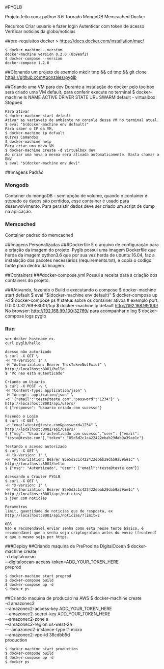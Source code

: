 #PYGLB

Projeto feito com:
    python 3.6
    Tornado
    MongoDB
    Memcached
    Docker

Recursos
    Criar usuario e fazer login
    Autenticar com token de acesso
    Verificar noticias da globo/noticias

##pre-requisitos
    docker > https://docs.docker.com/installation/mac/

    $ docker-machine --version
    docker-machine version 0.2.0 (8b9eaf2)
    $ docker-compose --version
    docker-compose 1.2.0

##Clonando um projeto de exemplo
    mkdir tmp && cd tmp && git clone https://github.com/tgonzales/pyglb

##Criando uma VM para dev
    Durante a instalação do docker pelo toolbox será criado uma VM default,
    para conferir execute no terminal
    $ docker-machine ls
    NAME      ACTIVE   DRIVER       STATE     URL   SWARM
    default   -        virtualbox   Stopped

    Para ativar
    $ docker-machine start default
    Ativar as variaveis de ambiente no console dessa VM no terminal atual.
    $ eval "$(docker-machine env default)"
    Para saber o IP da VM,
    $ docker-machine ip default
    Outros Comandos
    $ docker-machine help
    Para criar uma nova VM
    $ docker-machine create -d virtualbox dev
    Ao criar uma nova a mesma será ativada automaticamente. Basta chamar a ENV
    $ eval "$(docker-machine env dev)"

##Imagens Padrão
### Mongodb
Container do mongoDB - sem opção de volume, quando o container é stopado os dados são perdidos, esse container é usado para desenvolvimento. Para persistir dados deve ser criado um script de dump na aplicação.

### Memcached
Container padrao do memcached

##Imagens Personalizadas
###Dockerfile
É o arquivo de configuração para a criação da imagem do projeto. Pyglb possui uma imagem Dockerfile que herda da imagem python3.6 que por sua vez herda de ubuntu:16.04, faz a instalação dos pacotes necessários (requirements.txt), e copia o codigo fonte para dentro da imagem
    
##Containers
###docker-compose.yml
Possui a receita para a criação dos containers do projeto.
  
###Ativando, fazendo o Build e executando o compose
    $ docker-machine start default
    $ eval "$(docker-machine env default)"
    $ docker-compose up -d
    $ docker-compose ps # status sobre os container ativos
    # exemplo port: 0.0.0.0:32769->8001/tcp
    $ docker-machine ip default
    http://192.168.99.100/
    No browser: http://192.168.99.100:32769/
    para acompanhar o log
    $ docker-compose logs pyglb

### Run
    ver docker hostname ex.
    curl pyglb/hello

    Acesso não autorizado
    $ curl -X GET \
    -H "X-Version: 1" \
    -H "Authorization: Bearer ThisTokenNotExist" \
    http://localhost:8001/hello
    $ "Vc nao esta autenticado" 

    Criando um Usuario
    $ curl -X POST -v \
    -H "Content-Type: application/json" \
    -H "Accept: application/json" \
    -d '{"email":"teste@teste.com","password":"1234"}' \
    http://localhost:8001/api/users/
    $ {"response": "Usuario criado com sucesso"}

    Fazendo o Login
    $ curl -X GET \
    -d "email=teste@teste.com&password=1234" \
    http://localhost:8001/api/users/
    $ {"msg": "Usuario autenticado com sucesso","user": {"email": "teste@teste.com"},"token": "85e5d2c1c422422ebab29dab9a39ae1c"}

    Testando o acesso autorizado
    $ curl -X GET \
    -H "X-Version: 1" \
    -H "Authorization: Bearer 85e5d2c1c422422ebab29dab9a39ae1c" \
    http://localhost:8001/hello
    $ {"msg": "Autenticado", "user": {"email":"teste@teste.com"}}

    Acessando o Crawler PYGLB
    $ curl -X GET \
    -H "X-Version: 1" \
    -H "Authorization: Bearer 85e5d2c1c422422ebab29dab9a39ae1c" \
    http://localhost:8001/api/noticias/
    $ json com noticias

    Parametros
    limit, quantidade de noticias que de resposta, ex
    http://localhost:8001/api/noticias/?limit=2
    
    OBS
    Nao e recomendável enviar senha como esta nesse teste básico, é recomendável que a senha seja criptografada antes do envio (frontend) e que o mesmo seja por https.


###Deploy
##Criando maquina de PreProd na DigitalOcean
    $ docker-machine create \
                  -d digitalocean \
                  --digitalocean-access-token=ADD_YOUR_TOKEN_HERE \
                  preprod

    $ docker-machine start preprod
    $ docker-compose build
    $ docker-compose up -d
    $ docker ps


##Criando maquina de produção na AWS
    $ docker-machine create \
            	-d amazonec2 \
            	--amazonec2-access-key ADD_YOUR_TOKEN_HERE \
            	--amazonec2-secret-key ADD_YOUR_TOKEN_HERE \
            	--amazonec2-zone a \
            	--amazonec2-region us-west-2a \
            	—-amazonec2-instance-type t1.micro \
            	--amazonec2-vpc-id 38cdbb5d \
              production

    $ docker-machine start production
    $ docker-compose build
    $ docker-compose up -d 
    $ docker ps
